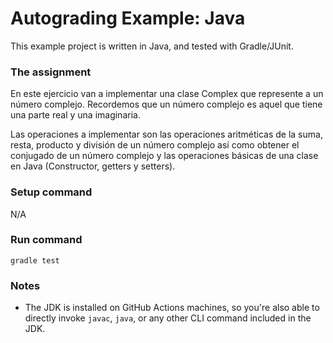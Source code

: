 # Autograding Example: Java
This example project is written in Java, and tested with Gradle/JUnit.

### The assignment
En este ejercicio van a implementar una clase Complex que represente a un número complejo. Recordemos que un número complejo es aquel que tiene una parte real y una imaginaria.

Las operaciones a implementar son las operaciones aritméticas de la suma, resta, producto y división de un número complejo así como obtener el conjugado de un número complejo y las operaciones básicas de una clase en Java (Constructor, getters y setters).

### Setup command
N/A

### Run command
`gradle test`

### Notes
- The JDK is installed on GitHub Actions machines, so you're also able to directly invoke `javac`, `java`, or any other CLI command included in the JDK. 
